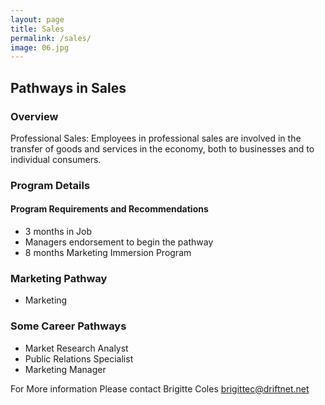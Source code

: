 ```yaml
---
layout: page
title: Sales
permalink: /sales/
image: 06.jpg
---
```

## Pathways in Sales
### Overview
Professional Sales: Employees in professional sales are involved in the transfer
of goods and services in the economy, both to businesses and to individual
consumers.

### Program Details

#### Program Requirements and Recommendations
* 3 months in Job
* Managers endorsement to begin the pathway
* 8 months Marketing Immersion Program

### Marketing Pathway
* Marketing

### Some Career Pathways
* Market Research Analyst
* Public Relations Specialist
* Marketing Manager

For More information
Please contact 	Brigitte Coles <brigittec@driftnet.net>
